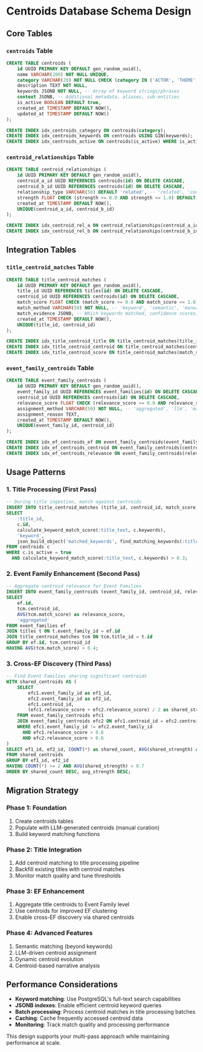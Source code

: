# Centroids Database Schema Design

## Core Tables

### `centroids` Table
```sql
CREATE TABLE centroids (
    id UUID PRIMARY KEY DEFAULT gen_random_uuid(),
    name VARCHAR(200) NOT NULL UNIQUE,
    category VARCHAR(20) NOT NULL CHECK (category IN ('ACTOR', 'THEME', 'THEATER', 'SYSTEM')),
    description TEXT NOT NULL,
    keywords JSONB NOT NULL, -- Array of keyword strings/phrases
    context JSONB, -- Additional metadata, aliases, sub-entities
    is_active BOOLEAN DEFAULT true,
    created_at TIMESTAMP DEFAULT NOW(),
    updated_at TIMESTAMP DEFAULT NOW()
);

CREATE INDEX idx_centroids_category ON centroids(category);
CREATE INDEX idx_centroids_keywords ON centroids USING GIN(keywords);
CREATE INDEX idx_centroids_active ON centroids(is_active) WHERE is_active = true;
```

### `centroid_relationships` Table
```sql
CREATE TABLE centroid_relationships (
    id UUID PRIMARY KEY DEFAULT gen_random_uuid(),
    centroid_a_id UUID REFERENCES centroids(id) ON DELETE CASCADE,
    centroid_b_id UUID REFERENCES centroids(id) ON DELETE CASCADE,
    relationship_type VARCHAR(50) DEFAULT 'related', -- 'related', 'contains', 'conflicts', 'enhances'
    strength FLOAT CHECK (strength >= 0.0 AND strength <= 1.0) DEFAULT 0.5,
    created_at TIMESTAMP DEFAULT NOW(),
    UNIQUE(centroid_a_id, centroid_b_id)
);

CREATE INDEX idx_centroid_rel_a ON centroid_relationships(centroid_a_id);
CREATE INDEX idx_centroid_rel_b ON centroid_relationships(centroid_b_id);
```

## Integration Tables

### `title_centroid_matches` Table
```sql
CREATE TABLE title_centroid_matches (
    id UUID PRIMARY KEY DEFAULT gen_random_uuid(),
    title_id UUID REFERENCES titles(id) ON DELETE CASCADE,
    centroid_id UUID REFERENCES centroids(id) ON DELETE CASCADE,
    match_score FLOAT CHECK (match_score >= 0.0 AND match_score <= 1.0) NOT NULL,
    match_method VARCHAR(50) NOT NULL, -- 'keyword', 'semantic', 'manual', 'llm'
    match_evidence JSONB, -- Which keywords matched, confidence scores, etc.
    created_at TIMESTAMP DEFAULT NOW(),
    UNIQUE(title_id, centroid_id)
);

CREATE INDEX idx_title_centroid_title ON title_centroid_matches(title_id);
CREATE INDEX idx_title_centroid_centroid ON title_centroid_matches(centroid_id);
CREATE INDEX idx_title_centroid_score ON title_centroid_matches(match_score DESC);
```

### `event_family_centroids` Table
```sql
CREATE TABLE event_family_centroids (
    id UUID PRIMARY KEY DEFAULT gen_random_uuid(),
    event_family_id UUID REFERENCES event_families(id) ON DELETE CASCADE,
    centroid_id UUID REFERENCES centroids(id) ON DELETE CASCADE,
    relevance_score FLOAT CHECK (relevance_score >= 0.0 AND relevance_score <= 1.0) NOT NULL,
    assignment_method VARCHAR(50) NOT NULL, -- 'aggregated', 'llm', 'manual'
    assignment_reason TEXT,
    created_at TIMESTAMP DEFAULT NOW(),
    UNIQUE(event_family_id, centroid_id)
);

CREATE INDEX idx_ef_centroids_ef ON event_family_centroids(event_family_id);
CREATE INDEX idx_ef_centroids_centroid ON event_family_centroids(centroid_id);
CREATE INDEX idx_ef_centroids_relevance ON event_family_centroids(relevance_score DESC);
```

## Usage Patterns

### 1. Title Processing (First Pass)
```sql
-- During title ingestion, match against centroids
INSERT INTO title_centroid_matches (title_id, centroid_id, match_score, match_method, match_evidence)
SELECT 
    :title_id,
    c.id,
    calculate_keyword_match_score(:title_text, c.keywords),
    'keyword',
    json_build_object('matched_keywords', find_matching_keywords(:title_text, c.keywords))
FROM centroids c
WHERE c.is_active = true
  AND calculate_keyword_match_score(:title_text, c.keywords) > 0.3;
```

### 2. Event Family Enhancement (Second Pass)
```sql
-- Aggregate centroid relevance for Event Families
INSERT INTO event_family_centroids (event_family_id, centroid_id, relevance_score, assignment_method)
SELECT 
    ef.id,
    tcm.centroid_id,
    AVG(tcm.match_score) as relevance_score,
    'aggregated'
FROM event_families ef
JOIN titles t ON t.event_family_id = ef.id
JOIN title_centroid_matches tcm ON tcm.title_id = t.id
GROUP BY ef.id, tcm.centroid_id
HAVING AVG(tcm.match_score) > 0.4;
```

### 3. Cross-EF Discovery (Third Pass)
```sql
-- Find Event Families sharing significant centroids
WITH shared_centroids AS (
    SELECT 
        efc1.event_family_id as ef1_id,
        efc2.event_family_id as ef2_id,
        efc1.centroid_id,
        (efc1.relevance_score + efc2.relevance_score) / 2 as shared_strength
    FROM event_family_centroids efc1
    JOIN event_family_centroids efc2 ON efc1.centroid_id = efc2.centroid_id
    WHERE efc1.event_family_id != efc2.event_family_id
      AND efc1.relevance_score > 0.6
      AND efc2.relevance_score > 0.6
)
SELECT ef1_id, ef2_id, COUNT(*) as shared_count, AVG(shared_strength) as avg_strength
FROM shared_centroids
GROUP BY ef1_id, ef2_id
HAVING COUNT(*) >= 2 AND AVG(shared_strength) > 0.7
ORDER BY shared_count DESC, avg_strength DESC;
```

## Migration Strategy

### Phase 1: Foundation
1. Create centroids tables
2. Populate with LLM-generated centroids (manual curation)
3. Build keyword matching functions

### Phase 2: Title Integration  
1. Add centroid matching to title processing pipeline
2. Backfill existing titles with centroid matches
3. Monitor match quality and tune thresholds

### Phase 3: EF Enhancement
1. Aggregate title centroids to Event Family level
2. Use centroids for improved EF clustering
3. Enable cross-EF discovery via shared centroids

### Phase 4: Advanced Features
1. Semantic matching (beyond keywords)
2. LLM-driven centroid assignment
3. Dynamic centroid evolution
4. Centroid-based narrative analysis

## Performance Considerations

- **Keyword matching**: Use PostgreSQL's full-text search capabilities
- **JSONB indexes**: Enable efficient centroid keyword queries  
- **Batch processing**: Process centroid matches in title processing batches
- **Caching**: Cache frequently accessed centroid data
- **Monitoring**: Track match quality and processing performance

This design supports your multi-pass approach while maintaining performance at scale.